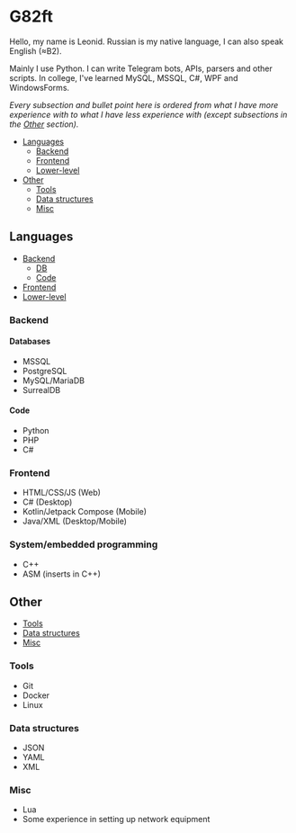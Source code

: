 # G82ft

Hello, my name is Leonid. Russian is my native language, I can also speak English (≈B2).

Mainly I use Python. I can write Telegram bots, APIs, parsers and other scripts. In college, I've learned MySQL, MSSQL, C#, WPF and WindowsForms.

_Every subsection and bullet point here is ordered from what I have more experience with to what I have less experience with (except subsections in the [Other](#other) section)._

- [Languages](#languages)
  - [Backend](#backend)
  - [Frontend](#frontend)
  - [Lower-level](#systemembedded-programming)
- [Other](#other)
  - [Tools](#tools)
  - [Data structures](#data-structures)
  - [Misc](#misc)

## Languages

- [Backend](#backend)
  - [DB](#databases)
  - [Code](#code)
- [Frontend](#frontend)
- [Lower-level](#systemembedded-programming)

### Backend

#### Databases

- MSSQL
- PostgreSQL
- MySQL/MariaDB
- SurrealDB

#### Code

- Python
- PHP
- C#

### Frontend

- HTML/CSS/JS (Web)
- C# (Desktop)
- Kotlin/Jetpack Compose (Mobile)
- Java/XML (Desktop/Mobile)

### System/embedded programming

- C++
- ASM (inserts in C++)

## Other

- [Tools](#tools)
- [Data structures](#data-structures)
- [Misc](#misc)

### Tools

- Git
- Docker
- Linux

### Data structures

- JSON
- YAML
- XML

### Misc

- Lua
- Some experience in setting up network equipment

